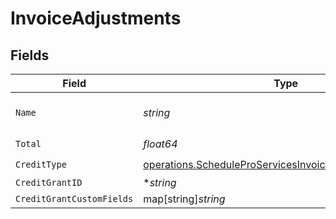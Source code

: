 # InvoiceAdjustments


## Fields

| Field                                                                                                                                | Type                                                                                                                                 | Required                                                                                                                             | Description                                                                                                                          | Example                                                                                                                              |
| ------------------------------------------------------------------------------------------------------------------------------------ | ------------------------------------------------------------------------------------------------------------------------------------ | ------------------------------------------------------------------------------------------------------------------------------------ | ------------------------------------------------------------------------------------------------------------------------------------ | ------------------------------------------------------------------------------------------------------------------------------------ |
| `Name`                                                                                                                               | *string*                                                                                                                             | :heavy_check_mark:                                                                                                                   | N/A                                                                                                                                  | Monthly minimum ($1,000)                                                                                                             |
| `Total`                                                                                                                              | *float64*                                                                                                                            | :heavy_check_mark:                                                                                                                   | N/A                                                                                                                                  |                                                                                                                                      |
| `CreditType`                                                                                                                         | [operations.ScheduleProServicesInvoiceContractsCreditType](../../models/operations/scheduleproservicesinvoicecontractscredittype.md) | :heavy_check_mark:                                                                                                                   | N/A                                                                                                                                  |                                                                                                                                      |
| `CreditGrantID`                                                                                                                      | **string*                                                                                                                            | :heavy_minus_sign:                                                                                                                   | N/A                                                                                                                                  |                                                                                                                                      |
| `CreditGrantCustomFields`                                                                                                            | map[string]*string*                                                                                                                  | :heavy_minus_sign:                                                                                                                   | N/A                                                                                                                                  |                                                                                                                                      |